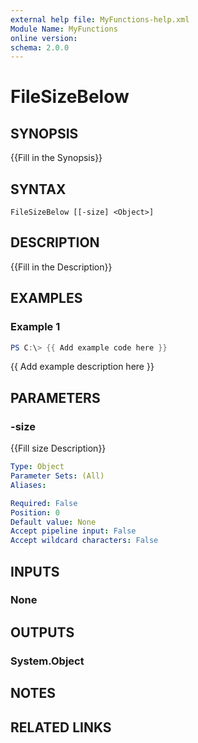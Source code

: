 ```yaml
---
external help file: MyFunctions-help.xml
Module Name: MyFunctions
online version:
schema: 2.0.0
---
```


# FileSizeBelow

## SYNOPSIS
{{Fill in the Synopsis}}

## SYNTAX

```
FileSizeBelow [[-size] <Object>]
```

## DESCRIPTION
{{Fill in the Description}}

## EXAMPLES

### Example 1
```powershell
PS C:\> {{ Add example code here }}
```

{{ Add example description here }}

## PARAMETERS

### -size
{{Fill size Description}}

```yaml
Type: Object
Parameter Sets: (All)
Aliases:

Required: False
Position: 0
Default value: None
Accept pipeline input: False
Accept wildcard characters: False
```

## INPUTS

### None


## OUTPUTS

### System.Object

## NOTES

## RELATED LINKS
